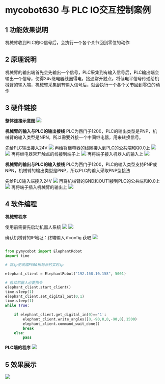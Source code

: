 # mycobot630 与 PLC IO交互控制案例

## 1 功能效果说明
机械臂收到PLC的IO信号后，会执行一个各个关节回到零位的动作

## 2 原理说明
机械臂的输出端首先会先输出一个信号，PLC采集到有输入信号后，PLC输出端会输出一个信号，使得24v继电器线圈得电，接通常开触点，将低电平信号传递给机械臂的输入端，机械臂采集到有输入信号后，就会执行一个各个关节回到零位的动作

## 3 硬件链接
**整体连接示意图**
![](../../../resources/1-ProductIntroduction/1.4/PLC/PLC2.png)



**机械臂的输入与PLC的输出接线**
PLC为西门子1200，PLC的输出类型是PNP，机械臂的输入类型是NPN，所以需要外接一个中间继电器，用来转换信号。

先给PLC输出接入24V
![](../../../resources/1-ProductIntroduction/1.4/PLC/1.jpg)
再给将继电器的线圈接入到PLC的公共端和Q0.0上
![](../../../resources/1-ProductIntroduction/1.4/PLC/3.jpg)
![](../../../resources/1-ProductIntroduction/1.4/PLC/4.jpg)
再将继电器常开触点的线接到端子上
![](../../../resources/1-ProductIntroduction/1.4/PLC/5.jpg)
再将端子接入机器人的输入上
![](../../../resources/1-ProductIntroduction/1.4/PLC/6.jpg)

**机械臂的输出与PLC的输入接线**
PLC为西门子1200，PLC的输入类型支持PNP或NPN，机械臂的输出类型是PNP，所以PLC的输入采取PNP型接法

先给PLC输入端接入24V
![](../../../resources/1-ProductIntroduction/1.4/PLC/7.jpg)
再将机械臂的GND和OUT1接到PLC的公共端和I0.0上
![](../../../resources/1-ProductIntroduction/1.4/PLC/8.jpg)
再将端子插入机械臂的输出上
![](../../../resources/1-ProductIntroduction/1.4/PLC/10.jpg)

## 4 软件编程

**机械臂程序**

使用前需要先启动机器人系统
![](../../../resources/1-ProductIntroduction/1.4/poweron/poweron.png)
![](../../../resources/1-ProductIntroduction/1.4/poweron/poweron2.png)

确认机械臂的IP地址：终端输入 ifconfig 获取
![](../../../resources/1-ProductIntroduction/1.4/poweron/ip.png)
```python

from pymycobot import ElephantRobot
import time

# 将ip更改成P600树莓派的实时ip

elephant_client = ElephantRobot("192.168.10.158", 5001)

# 启动机器人必要指令
elephant_client.start_client()
time.sleep(1)
elephant_client.set_digital_out(0,1)
time.sleep(1)
while True:
    
    if elephant_client.get_digital_in(0)=='1':
        elephant_client.write_angles([0,-90,0,0,-90,0],1500)
        elephant_client.command_wait_done()
        break
    else:
        pass
```
**PLC端的程序**
![](../../../resources/1-ProductIntroduction/1.4/PLC/plc1.png)

## 5 效果展示
![](../../../resources/1-ProductIntroduction/1.4/PLC/video.gif)

